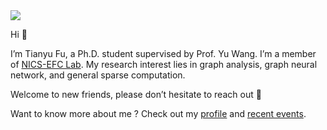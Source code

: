 <img src="https://capsule-render.vercel.app/api?type=waving&color=timeGradient&height=180&section=header&text=TianYu&fontSize=40&animation=fadeIn&fontAlignY=25&desc=Hi,%20how's%20everything&descAlignY=47" />

Hi 👋

I’m Tianyu Fu, a Ph.D. student supervised by Prof. Yu Wang. I’m a member of [NICS-EFC Lab](http://nicsefc.ee.tsinghua.edu.cn). My research interest lies in graph analysis, graph neural network, and general sparse computation.

Welcome to new friends, please don’t hesitate to reach out 🤗

Want to know more about me ? Check out my [profile](http://nicsefc.ee.tsinghua.edu.cn/people/TianyuFu) and [recent events](https://www.notion.so/fuvty/Homepage-55f41fe192df49379ea39b69e8fc08f3).
